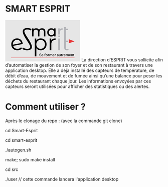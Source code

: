 # SMART ESPRIT
![Alt text](images/logo.png?raw=true "logo")
La direction d’ESPRIT  vous sollicite afin d’automatiser la gestion de son foyer et de son restaurant à travers une application desktop. Elle a déjà installé des capteurs de température, de débit d’eau, de mouvement et de fumée  ainsi qu’une balance pour peser les déchets du restaurant chaque jour. Les informations envoyées par ces capteurs seront utilisées pour afficher des statistiques ou des alertes.

# Comment utiliser ?
Après le clonage du repo : (avec la commande git clone)


cd Smart-Esprit

cd smart-esprit

./autogen.sh

make; sudo make install

cd src

./user // cette commande lancera l'application desktop
